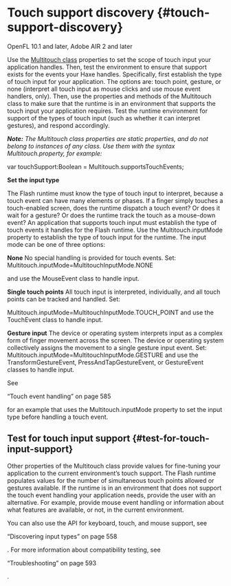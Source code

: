 # Touch support discovery {#touch-support-discovery}

OpenFL 10.1 and later, Adobe AIR 2 and later

Use the [Multitouch class](https://api.openfl.org/openfl/ui/Multitouch.html) properties to set the scope of touch input your application handles. Then, test the environment to ensure that support exists for the events your Haxe handles. Specifically, first establish the type of touch input for your application. The options are: touch point, gesture, or none (interpret all touch input as mouse clicks and use mouse event handlers, only). Then, use the properties and methods of the Multitouch class to make sure that the runtime is in an environment that supports the touch input your application requires. Test the runtime environment for support of the types of touch input (such as whether it can interpret gestures), and respond accordingly.

**_Note:_** _The Multitouch class properties are static properties, and do not belong to instances of any class. Use them with the syntax Multitouch.property, for example:_

var touchSupport:Boolean = Multitouch.supportsTouchEvents;

**Set the input type**

The Flash runtime must know the type of touch input to interpret, because a touch event can have many elements or phases. If a finger simply touches a touch-enabled screen, does the runtime dispatch a touch event? Or does it wait for a gesture? Or does the runtime track the touch as a mouse-down event? An application that supports touch input must establish the type of touch events it handles for the Flash runtime. Use the Multitouch.inputMode property to establish the type of touch input for the runtime. The input mode can be one of three options:

**None** No special handling is provided for touch events. Set: Multitouch.inputMode=MultitouchInputMode.NONE

and use the MouseEvent class to handle input.

**Single touch points** All touch input is interpreted, individually, and all touch points can be tracked and handled. Set:

Multitouch.inputMode=MultitouchInputMode.TOUCH_POINT and use the TouchEvent class to handle input.

**Gesture input** The device or operating system interprets input as a complex form of finger movement across the screen. The device or operating system collectively assigns the movement to a single gesture input event. Set: Multitouch.inputMode=MultitouchInputMode.GESTURE and use the TransformGestureEvent, PressAndTapGestureEvent, or GestureEvent classes to handle input.

See

“Touch event handling” on page 585

for an example that uses the Multitouch.inputMode property to set the input type before handling a touch event.

## Test for touch input support {#test-for-touch-input-support}

Other properties of the Multitouch class provide values for fine-tuning your application to the current environment’s touch support. The Flash runtime populates values for the number of simultaneous touch points allowed or gestures available. If the runtime is in an environment that does not support the touch event handling your application needs, provide the user with an alternative. For example, provide mouse event handling or information about what features are available, or not, in the current environment.

You can also use the API for keyboard, touch, and mouse support, see

“Discovering input types” on page 558

. For more information about compatibility testing, see

“Troubleshooting” on page 593

.
